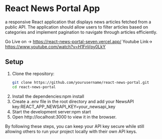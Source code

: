 #  React News Portal App

<p>a responsive React application that displays news articles fetched from a public API. The application should allow users to filter articles based on categories and implement pagination to navigate through articles efficiently.</p>

Go Live on -> https://react-news-portal-seven.vercel.app/
Youtube Link-> https://www.youtube.com/watch?v=H1FnVpy0LkY

## Setup

1. Clone the repository:
   ```sh
   git clone https://github.com/yourusername/react-news-portal.git
   cd react-news-portal
2.  Install the dependencies:npm install
3.  Create a .env file in the root directory and add your NewsAPI key:REACT_APP_NEWSAPI_KEY=your_newsapi_key
4.  Start the development server:npm start
5.  Open http://localhost:3000 to view it in the browser.

By following these steps, you can keep your API key secure while still allowing others to run your project locally with their own API keys.
